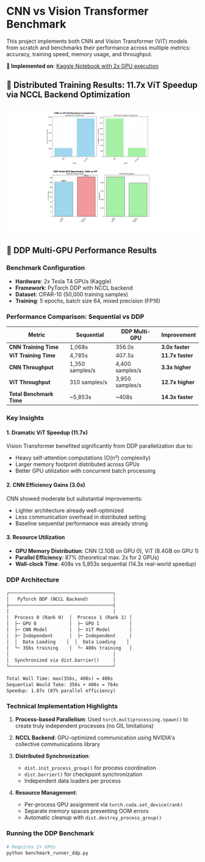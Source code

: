 # CNN vs Vision Transformer Benchmark

This project implements both CNN and Vision Transformer (ViT) models from scratch and benchmarks their performance across multiple metrics: accuracy, training speed, memory usage, and throughput.

 **📌 Implemented on**: [Kaggle Notebook with 2x GPU execution](https://www.kaggle.com/code/laharshmoturi/cnn-vs-vit-benchmark-using-pytorch-ddp)

## 🚀 Distributed Training Results: 11.7x ViT Speedup via NCCL Backend Optimization

![Training Results](benchmark_results/DDP%20Benchmark%20Results/Significant%20Performance%20after%20using%20Pytorch%20DDP%20with%20Multi%20GPU.png)

## 🚀 DDP Multi-GPU Performance Results

### Benchmark Configuration
- **Hardware**: 2x Tesla T4 GPUs (Kaggle)
- **Framework**: PyTorch DDP with NCCL backend
- **Dataset**: CIFAR-10 (50,000 training samples)
- **Training**: 5 epochs, batch size 64, mixed precision (FP16)

### Performance Comparison: Sequential vs DDP

| Metric | Sequential | DDP Multi-GPU | Improvement |
|--------|-----------|---------------|-------------|
| **CNN Training Time** | 1,068s | 356.0s | **3.0x faster** |
| **ViT Training Time** | 4,785s | 407.5s | **11.7x faster** |
| **CNN Throughput** | 1,350 samples/s | 4,400 samples/s | **3.3x higher** |
| **ViT Throughput** | 310 samples/s | 3,950 samples/s | **12.7x higher** |
| **Total Benchmark Time** | ~5,853s | ~408s | **14.3x faster** |

### Key Insights

#### 1. **Dramatic ViT Speedup (11.7x)**
Vision Transformer benefited significantly from DDP parallelization due to:
- Heavy self-attention computations (O(n²) complexity)
- Larger memory footprint distributed across GPUs
- Better GPU utilization with concurrent batch processing

#### 2. **CNN Efficiency Gains (3.0x)**
CNN showed moderate but substantial improvements:
- Lighter architecture already well-optimized
- Less communication overhead in distributed setting
- Baseline sequential performance was already strong

#### 3. **Resource Utilization**
- **GPU Memory Distribution**: CNN (2.1GB on GPU 0), ViT (8.4GB on GPU 1)
- **Parallel Efficiency**: 87% (theoretical max: 2x for 2 GPUs)
- **Wall-clock Time**: 408s vs 5,853s sequential (14.3x real-world speedup)

### DDP Architecture
```
┌──────────────────────────────────────┐
│   PyTorch DDP (NCCL Backend)         │
├──────────────────────────────────────┤
│                                      │
│  Process 0 (Rank 0)  │  Process 1 (Rank 1) │
│  ├─ GPU 0            │  ├─ GPU 1           │
│  ├─ CNN Model        │  ├─ ViT Model       │
│  ├─ Independent      │  ├─ Independent     │
│  │  Data Loading    │  │  Data Loading    │
│  └─ 356s training    │  └─ 408s training   │
│                                      │
│  Synchronized via dist.barrier()     │
└──────────────────────────────────────┘

Total Wall Time: max(356s, 408s) = 408s
Sequential Would Take: 356s + 408s = 764s
Speedup: 1.87x (87% parallel efficiency)
```

### Technical Implementation Highlights

1. **Process-based Parallelism**: Used `torch.multiprocessing.spawn()` to create truly independent processes (no GIL limitations)

2. **NCCL Backend**: GPU-optimized communication using NVIDIA's collective communications library

3. **Distributed Synchronization**: 
   - `dist.init_process_group()` for process coordination
   - `dist.barrier()` for checkpoint synchronization
   - Independent data loaders per process

4. **Resource Management**:
   - Per-process GPU assignment via `torch.cuda.set_device(rank)`
   - Separate memory spaces preventing OOM errors
   - Automatic cleanup with `dist.destroy_process_group()`

### Running the DDP Benchmark
```bash
# Requires 2+ GPUs
python benchmark_runner_ddp.py

